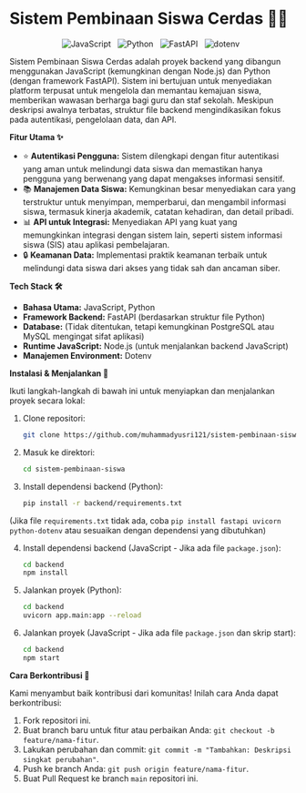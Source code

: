 # Sistem Pembinaan Siswa Cerdas 👨‍🏫

<p align="center">
  <img style="margin-right: 8px;" src="https://img.shields.io/badge/JavaScript-F7DF1E?style=for-the-badge&logo=javascript&logoColor=black" alt="JavaScript">
  <img style="margin-right: 8px;" src="https://img.shields.io/badge/Python-3776AB?style=for-the-badge&logo=python&logoColor=white" alt="Python">
  <img style="margin-right: 8px;" src="https://img.shields.io/badge/FastAPI-009688?style=for-the-badge&logo=fastapi&logoColor=white" alt="FastAPI">
  <img style="margin-right: 8px;" src="https://img.shields.io/badge/dotenv-%23ENV?style=for-the-badge&logo=dotenv&logoColor=orange" alt="dotenv">
</p>

Sistem Pembinaan Siswa Cerdas adalah proyek backend yang dibangun menggunakan JavaScript (kemungkinan dengan Node.js) dan Python (dengan framework FastAPI). Sistem ini bertujuan untuk menyediakan platform terpusat untuk mengelola dan memantau kemajuan siswa, memberikan wawasan berharga bagi guru dan staf sekolah. Meskipun deskripsi awalnya terbatas, struktur file backend mengindikasikan fokus pada autentikasi, pengelolaan data, dan API.

**Fitur Utama ✨**

*   ⭐ **Autentikasi Pengguna:** Sistem dilengkapi dengan fitur autentikasi yang aman untuk melindungi data siswa dan memastikan hanya pengguna yang berwenang yang dapat mengakses informasi sensitif.
*   📚 **Manajemen Data Siswa:**  Kemungkinan besar menyediakan cara yang terstruktur untuk menyimpan, memperbarui, dan mengambil informasi siswa, termasuk kinerja akademik, catatan kehadiran, dan detail pribadi.
*   📊 **API untuk Integrasi:** Menyediakan API yang kuat yang memungkinkan integrasi dengan sistem lain, seperti sistem informasi siswa (SIS) atau aplikasi pembelajaran.
*   🔒 **Keamanan Data:** Implementasi praktik keamanan terbaik untuk melindungi data siswa dari akses yang tidak sah dan ancaman siber.

**Tech Stack 🛠️**

*   **Bahasa Utama:** JavaScript, Python
*   **Framework Backend:** FastAPI (berdasarkan struktur file Python)
*   **Database:**  (Tidak ditentukan, tetapi kemungkinan PostgreSQL atau MySQL mengingat sifat aplikasi)
*   **Runtime JavaScript:** Node.js (untuk menjalankan backend JavaScript)
*   **Manajemen Environment:** Dotenv

**Instalasi & Menjalankan 🚀**

Ikuti langkah-langkah di bawah ini untuk menyiapkan dan menjalankan proyek secara lokal:

1.  Clone repositori:
    ```bash
    git clone https://github.com/muhammadyusri121/sistem-pembinaan-siswa
    ```

2.  Masuk ke direktori:
    ```bash
    cd sistem-pembinaan-siswa
    ```

3.  Install dependensi backend (Python):
    ```bash
    pip install -r backend/requirements.txt
    ```
   (Jika file `requirements.txt` tidak ada, coba `pip install fastapi uvicorn python-dotenv` atau sesuaikan dengan dependensi yang dibutuhkan)

4.  Install dependensi backend (JavaScript - Jika ada file `package.json`):
    ```bash
    cd backend
    npm install
    ```

5. Jalankan proyek (Python):
    ```bash
    cd backend
    uvicorn app.main:app --reload
    ```

6. Jalankan proyek (JavaScript - Jika ada file `package.json` dan skrip start):
    ```bash
    cd backend
    npm start
    ```

**Cara Berkontribusi 🤝**

Kami menyambut baik kontribusi dari komunitas! Inilah cara Anda dapat berkontribusi:

1.  Fork repositori ini.
2.  Buat branch baru untuk fitur atau perbaikan Anda: `git checkout -b feature/nama-fitur`.
3.  Lakukan perubahan dan commit: `git commit -m "Tambahkan: Deskripsi singkat perubahan"`.
4.  Push ke branch Anda: `git push origin feature/nama-fitur`.
5.  Buat Pull Request ke branch `main` repositori ini.


